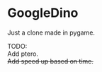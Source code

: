 <h1>GoogleDino</h1>
Just a clone made in pygame.

TODO:</br>
Add ptero.</br>
<del>Add speed up based on time.</del>
